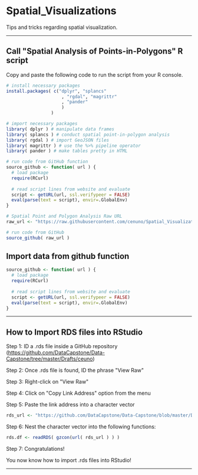# Spatial_Visualizations
Tips and tricks regarding spatial visualization.
*****************
## Call "Spatial Analysis of Points-in-Polygons" R script

Copy and paste the following code to run the script from your R console. 
```R
# install necessary packages
install.packages( c("dplyr", "splancs"
                     , "rgdal", "magrittr"
                     , "pander" 
                     )
                 )

# import necessary packages
library( dplyr ) # manipulate data frames
library( splancs ) # conduct spatial point-in-polygon analysis
library( rgdal ) # import GeoJSON files
library( magrittr ) # use the %>% pipeline operator
library( pander ) # make tables pretty in HTML

# run code from GitHub function
source_github <- function( url ) {
  # load package
  require(RCurl)
  
  # read script lines from website and evaluate
  script <- getURL(url, ssl.verifypeer = FALSE)
  eval(parse(text = script), envir=.GlobalEnv)
} 

# Spatial Point and Polygon Analysis Raw URL
raw_url <- "https://raw.githubusercontent.com/cenuno/Spatial_Visualizations/master/spatial_point_polygon_analysis.r"

# run code from GitHub
source_github( raw_url )

```
## Import data from github function
```R
source_github <- function( url ) {
  # load package
  require(RCurl)
  
  # read script lines from website and evaluate
  script <- getURL(url, ssl.verifypeer = FALSE)
  eval(parse(text = script), envir=.GlobalEnv)
} 
```
*****************
## How to Import RDS files into RStudio

Step 1: ID a .rds file inside a GitHub repository (https://github.com/DataCapstone/Data-Capstone/tree/master/Drafts/ceuno)

Step 2: Once .rds file is found, ID the phrase "View Raw"

Step 3: Right-click on "View Raw"

Step 4: Click on "Copy Link Address" option from the menu

Step 5: Paste the link address into a character vector

```R
rds_url <- "https://github.com/DataCapstone/Data-Capstone/blob/master/Drafts/ceuno/chi_hou_philly_projectgrants_fy17.rds?
```

Step 6: Nest the character vector into the following functions: 

```R
rds.df <- readRDS( gzcon(url( rds_url ) ) )
```

Step 7: Congratulations!

You now know how to import .rds files into RStudio!
*****************
